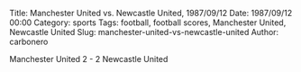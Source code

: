 Title: Manchester United vs. Newcastle United, 1987/09/12
Date: 1987/09/12 00:00
Category: sports
Tags: football, football scores, Manchester United, Newcastle United
Slug: manchester-united-vs-newcastle-united
Author: carbonero


Manchester United 2 - 2 Newcastle United
